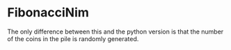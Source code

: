 # FibonacciNim
The only difference between this and the python version is that the number of the coins in the pile is randomly generated.
